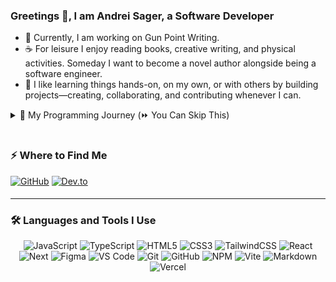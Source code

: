 ### Greetings 👋, I am Andrei Sager, a Software Developer 

<!--
- 🔮 Currently, I am working on my passion project, which I call **Lored**.
- 📚 I am currently learning about how to make multi-platform apps using **Tauri** starting with desktop.
-->
- 🔮 Currently, I am working on Gun Point Writing.
- ☕ For leisure I enjoy reading books, creative writing, and physical activities. Someday I want to become a novel author alongside being a software engineer.
- 💞️ I like learning things hands-on, on my own, or with others by building projects—creating, collaborating, and contributing whenever I can.

<details><summary>🚀 My Programming Journey (⏩ You Can Skip This)</summary>
<br/>
I started my programming journey as a financial management (FM) college student, learning the ropes of money and finance. However, one year in, I realized this path wasn’t for me. Financial management felt unfulfilling, and I found myself questioning my purpose.

Amid that uncertainty, I remembered my lifelong fascination with computers. Inspired by this childhood interest, I decided to shift courses to information technology (IT) to explore something new. What started as testing the waters quickly turned into a passion, leading me to shift once more—this time into computer science (CS).

Many people say a CS degree isn’t necessary to become a software engineer, and I wholeheartedly agree. Yet, for me, those four years were transformative. Along the way, I not only deepened my understanding of programming but also discovered something about myself: that programming, like many meaningful pursuits, requires time, effort, consistency, and above all, persistence. Every roadblock I encountered helped me grow.

During this journey, I found myself drawn to another passion—writing. I started exploring storytelling and even entertained the idea of becoming a novelist. While balancing this newfound interest with my computer science studies was challenging, I don’t regret it. Writing allowed me to immerse myself in the stories others had created and inspired me to craft my own.

This crossroads of programming and writing led me to a unique solution: combining the two passions. I started creating writing software and writing tools as side projects, allowing me to enjoy both worlds simultaneously.

Now, my ultimate goal is clear: to create the best writing software possible, no matter the effort it takes. Although AI tools like ChatGPT have become increasingly common and impressive, I’ll continue to write because I genuinely enjoy the process and the creativity it brings.
<br/>
</details>

#

### ⚡️ Where to Find Me

<a target="_blank" href="https://github.com/AndreiSager" style="display: inline-block;"><img src="https://img.shields.io/badge/github-%2324292e.svg?&style=for-the-badge&logo=github&logoColor=white" alt="GitHub" style="margin-bottom: 5px;" /></a>
<a target="_blank" href="mailto:andreisager@proton.me" style="display: inline-block;"><img src="https://img.shields.io/badge/ProtonMail-8B89CC?style=for-the-badge&logo=protonmail&logoColor=white" alt="Dev.to" /></a>

<!-- For the future
<a target="_blank" href="https://dev.to/andreisager" style="display: inline-block;"><img src="https://img.shields.io/badge/dev.to-0A0A0A?style=for-the-badge&logo=dev.to&logoColor=white" alt="Dev.to" /></a>
![LinkedIn](https://img.shields.io/badge/linkedin-%230077B5.svg?style=for-the-badge&logo=linkedin&logoColor=white) 
![Upwork](https://img.shields.io/badge/UpWork-6FDA44?style=for-the-badge&logo=Upwork&logoColor=white)
-->

---

### 🛠️ Languages and Tools I Use <!-- Reusable Template  ![]()  -->

<div align="center">
  
![JavaScript](https://img.shields.io/badge/javascript-%23323330.svg?style=for-the-badge&logo=javascript&logoColor=%23F7DF1E) <!-- 🤟 Programming Languages  --> 
![TypeScript](https://img.shields.io/badge/typescript-%23007ACC.svg?style=for-the-badge&logo=typescript&logoColor=white)
![HTML5](https://img.shields.io/badge/html5-%23E34F26.svg?style=for-the-badge&logo=html5&logoColor=white) <!-- 🌐 Frontend & Design -->
![CSS3](https://img.shields.io/badge/css3-%231572B6.svg?style=for-the-badge&logo=css3&logoColor=white)
![TailwindCSS](https://img.shields.io/badge/tailwindcss-%2338B2AC.svg?style=for-the-badge&logo=tailwind-css&logoColor=white)
![React](https://img.shields.io/badge/React-20232A?style=for-the-badge&logo=react&logoColor=61DAFB)
![Next](https://img.shields.io/badge/Next.js-000?logo=nextdotjs&logoColor=fff&style=for-the-badge)
![Figma](https://img.shields.io/badge/figma-%23F24E1E.svg?style=for-the-badge&logo=figma&logoColor=white)
![VS Code](https://img.shields.io/badge/Visual_Studio_Code-0078D4?style=for-the-badge&logo=visual%20studio%20code&logoColor=white) <!-- ⚙️ IDE, Version Control, and Console -->
![Git](https://img.shields.io/badge/git-%23F05033.svg?style=for-the-badge&logo=git&logoColor=white)
![GitHub](https://img.shields.io/badge/github-%23121011.svg?style=for-the-badge&logo=github&logoColor=white)
![NPM](https://img.shields.io/badge/NPM-%23CB3837.svg?style=for-the-badge&logo=npm&logoColor=white)
![Vite](https://img.shields.io/badge/vite-%23646CFF.svg?style=for-the-badge&logo=vite&logoColor=white)
![Markdown](https://img.shields.io/badge/markdown-%23000000.svg?style=for-the-badge&logo=markdown&logoColor=white) <!-- 📝 Documentation -->
![Vercel](https://img.shields.io/badge/Vercel-000000?style=for-the-badge&logo=vercel&logoColor=white) <!-- ☁️ Deployment: -->

</div>
